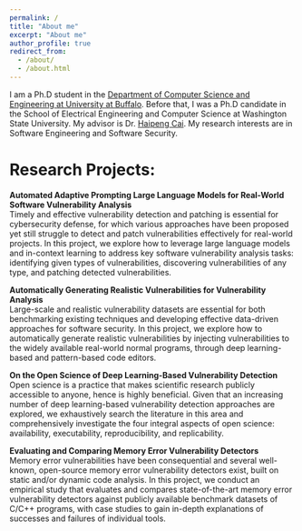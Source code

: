 ```yaml
---
permalink: /
title: "About me"
excerpt: "About me"
author_profile: true
redirect_from: 
  - /about/
  - /about.html
---
```


I am a Ph.D student in the [Department of Computer Science and Engineering at University at Buffalo](https://engineering.buffalo.edu/computer-science-engineering.html). Before that, I was a Ph.D candidate in the School of Electrical Engineering and Computer Science at Washington State University. My advisor is Dr. [Haipeng Cai](https://chapering.github.io/). My research interests are in Software Engineering and Software Security.

# Research Projects:

**Automated Adaptive Prompting Large Language Models for Real-World Software Vulnerability Analysis** \
Timely and effective vulnerability detection and patching is essential for cybersecurity defense, for which various approaches have been proposed yet still struggle to detect and patch vulnerabilities effectively for real-world projects. In this project, we explore how to leverage large language models and in-context learning to address key software vulnerability analysis tasks: identifying given types of vulnerabilities, discovering vulnerabilities of any type, and patching detected vulnerabilities.

**Automatically Generating Realistic Vulnerabilities for Vulnerability Analysis** \
Large-scale and realistic vulnerability datasets are essential for both benchmarking existing techniques and developing effective data-driven approaches for software security. In this project, we explore how to automatically generate realistic vulnerabilities by injecting vulnerabilities to the widely available real-world normal programs, through deep learning-based and pattern-based code editors.

**On the Open Science of Deep Learning-Based Vulnerability Detection** \
Open science is a practice that makes scientific research publicly accessible to anyone, hence is highly beneficial. Given that an increasing number of deep learning-based vulnerability detection approaches are explored, we exhaustively search the literature in this area and comprehensively investigate the four integral aspects of open science: availability, executability, reproducibility, and replicability.

**Evaluating and Comparing Memory Error Vulnerability Detectors** \
Memory error vulnerabilities have been consequential and several well-known, open-source memory error vulnerability detectors exist, built on static and/or dynamic code analysis. In this project, we conduct an empirical study that evaluates and compares state-of-the-art memory error vulnerability detectors against publicly available benchmark datasets of C/C++ programs, with case studies to gain in-depth explanations of successes and failures of individual tools.


